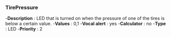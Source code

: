 ### TirePressure

-**Description** : LED that is turned on when the pressure of one of the tires is below a certain value.
-**Values** : 0,1
-**Vocal alert** : yes
-**Calculator** : no
-**Type** : LED
-**Priority** : 2
